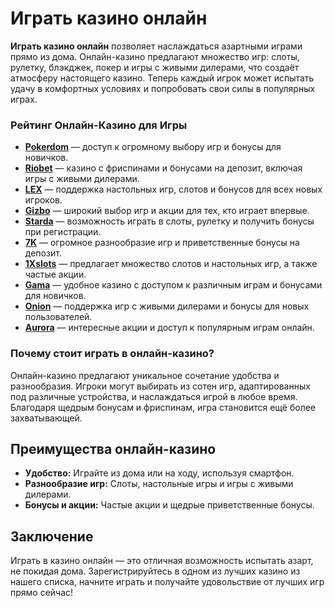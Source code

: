 # Играть казино онлайн

**Играть казино онлайн** позволяет наслаждаться азартными играми прямо из дома. Онлайн-казино предлагают множество игр: слоты, рулетку, блэкджек, покер и игры с живыми дилерами, что создаёт атмосферу настоящего казино. Теперь каждый игрок может испытать удачу в комфортных условиях и попробовать свои силы в популярных играх.

### Рейтинг Онлайн-Казино для Игры

- **[Pokerdom](https://brandplay.link/4k77v2yx)** — доступ к огромному выбору игр и бонусы для новичков.
- **[Riobet](https://brandplay.link/7xBLTPyj)** — казино с фриспинами и бонусами на депозит, включая игры с живыми дилерами.
- **[LEX](https://brandplay.link/zW4hdDFV)** — поддержка настольных игр, слотов и бонусов для всех новых игроков.
- **[Gizbo](https://brandplay.link/bprXw4YV)** — широкий выбор игр и акции для тех, кто играет впервые.
- **[Starda](https://brandplay.link/fB7xwRFL)** — возможность играть в слоты, рулетку и получить бонусы при регистрации.
- **[7K](https://brandplay.link/BvQyFShp)** — огромное разнообразие игр и приветственные бонусы на депозит.
- **[1Xslots](https://brandplay.link/hSB1khtr)** — предлагает множество слотов и настольных игр, а также частые акции.
- **[Gama](https://brandplay.link/j6NMKsDz)** — удобное казино с доступом к различным играм и бонусами для новичков.
- **[Onion](https://brandplay.link/zBGRVpQ9)** — поддержка игр с живыми дилерами и бонусы для новых пользователей.
- **[Aurora](https://10trafic-stat2.com/click/668546556bcc6313411604bd/6766/13032/subaccount)** — интересные акции и доступ к популярным играм онлайн.

### Почему стоит играть в онлайн-казино?

Онлайн-казино предлагают уникальное сочетание удобства и разнообразия. Игроки могут выбирать из сотен игр, адаптированных под различные устройства, и наслаждаться игрой в любое время. Благодаря щедрым бонусам и фриспинам, игра становится ещё более захватывающей.

## Преимущества онлайн-казино

- **Удобство:** Играйте из дома или на ходу, используя смартфон.
- **Разнообразие игр:** Слоты, настольные игры и игры с живыми дилерами.
- **Бонусы и акции:** Частые акции и щедрые приветственные бонусы.

## Заключение

Играть в казино онлайн — это отличная возможность испытать азарт, не покидая дома. Зарегистрируйтесь в одном из лучших казино из нашего списка, начните играть и получайте удовольствие от лучших игр прямо сейчас!

